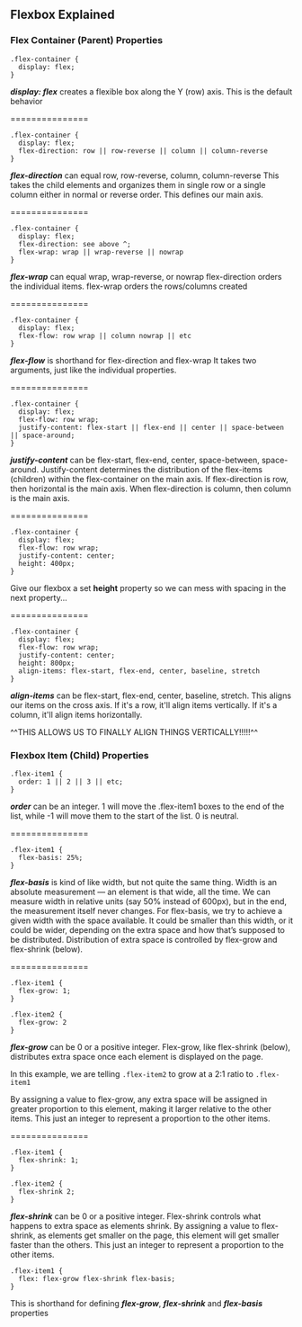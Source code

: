 ## Flexbox Explained

### Flex Container (Parent) Properties

    .flex-container { 
      display: flex; 
    }

  **_display: flex_** creates a flexible box along the Y (row) axis. This is the default behavior

  ===============

    .flex-container {
      display: flex;
      flex-direction: row || row-reverse || column || column-reverse
    }

   **_flex-direction_** can equal row, row-reverse, column, column-reverse This takes the child elements and organizes them in single row or a single column either in normal or reverse order. This defines our main axis.

  ===============

    .flex-container {
      display: flex;
      flex-direction: see above ^;
      flex-wrap: wrap || wrap-reverse || nowrap
    }

   **_flex-wrap_** can equal wrap, wrap-reverse, or nowrap flex-direction orders the individual items. flex-wrap orders the rows/columns created

  ===============

    .flex-container {
      display: flex;
      flex-flow: row wrap || column nowrap || etc
    }

  **_flex-flow_** is shorthand for flex-direction and flex-wrap It takes two arguments, just like the individual properties.

  ===============

    .flex-container {
      display: flex;
      flex-flow: row wrap;
      justify-content: flex-start || flex-end || center || space-between || space-around;
    }

   **_justify-content_** can be flex-start, flex-end, center, space-between, space-around. Justify-content determines the distribution of the flex-items (children) within the flex-container on the main axis. If flex-direction is row, then horizontal is the main axis. When flex-direction is column, then column is the main axis.

  ===============

    .flex-container {
      display: flex;
      flex-flow: row wrap;
      justify-content: center;
      height: 400px;
    }

  Give our flexbox a set **height** property so we can mess with spacing in the next property...

  ===============

    .flex-container {
      display: flex;
      flex-flow: row wrap;
      justify-content: center;
      height: 800px;
      align-items: flex-start, flex-end, center, baseline, stretch
    }

  **_align-items_** can be flex-start, flex-end, center, baseline, stretch. This aligns our items on the cross axis. If it's a row, it'll align items vertically. If it's a column, it'll align items horizontally.

  ^^THIS ALLOWS US TO FINALLY ALIGN THINGS VERTICALLY!!!!!^^

### Flexbox Item (Child) Properties

    .flex-item1 { 
      order: 1 || 2 || 3 || etc;
    }

  **_order_** can be an integer. 1 will move the .flex-item1 boxes to the end of the list, while -1 will move them to the start of the list. 0 is neutral.

  ===============

    .flex-item1 {
      flex-basis: 25%;
    }

  **_flex-basis_** is kind of like width, but not quite the same thing. Width is an absolute measurement — an element is that wide, all the time. We can measure width in relative units (say 50% instead of 600px), but in the end, the measurement itself never changes. For flex-basis, we try to achieve a given width with the space available. It could be smaller than this width, or it could be wider, depending on the extra space and how that’s supposed to be distributed. Distribution of extra space is controlled by flex-grow and flex-shrink (below).

  ===============

    .flex-item1 {
      flex-grow: 1;
    }

    .flex-item2 {
      flex-grow: 2
    }

  **_flex-grow_** can be 0 or a positive integer. Flex-grow, like flex-shrink (below), distributes extra space once each element is displayed on the page. 
  
  In this example, we are telling `.flex-item2` to grow at a 2:1 ratio to `.flex-item1`

  By assigning a value to flex-grow, any extra space will be assigned in greater proportion to this element, making it larger relative to the other items. This just an integer to represent a proportion to the other items.

===============

    .flex-item1 {
      flex-shrink: 1;
    }

    .flex-item2 {
      flex-shrink 2;
    }
  
  **_flex-shrink_** can be 0 or a positive integer. Flex-shrink controls what happens to extra space as elements shrink. By assigning a value to flex-shrink, as elements get smaller on the page, this element will get smaller faster than the others. This just an integer to represent a proportion to the other items.

    .flex-item1 {
      flex: flex-grow flex-shrink flex-basis;
    }

 This is shorthand for defining **_flex-grow_**, **_flex-shrink_** and **_flex-basis_** properties

